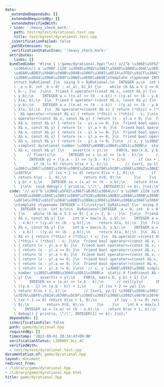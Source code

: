 ```yaml
---
data:
  _extendedDependsOn: []
  _extendedRequiredBy: []
  _extendedVerifiedWith:
  - icon: ':heavy_check_mark:'
    path: test/mytest/dyrational.test.cpp
    title: test/mytest/dyrational.test.cpp
  _isVerificationFailed: false
  _pathExtension: hpp
  _verificationStatusIcon: ':heavy_check_mark:'
  attributes:
    links: []
  bundledCode: "#line 1 \"game/dyrational.hpp\"\n// a/2^b \u306E\u5F62\u3067\u6301\
    \u3064\n// a \u306F i128 \u306B\u3082\u3067\u304D\u308B\u304C\u3001\u5B9F\u7528\
    \u4E0A\u8DB3\u308A\u308B\u304B\u306F\u3001\u6F14\u7FD2\u91CF\u304C\u8DB3\u308A\
    \u3066\u3044\u306A\u304F\u3066\u4E0D\u660E\ntemplate <typename INTEGER = ll>\n\
    struct DyRational {\n  using X = DyRational;\n  INTEGER a;\n  int b;\n\n  DyRational(INTEGER\
    \ _a = 0, int _b = 0) : a(_a), b(_b) {\n    while (b && a % 2 == 0) { a /= 2,\
    \ b--; }\n  }\n\n  friend X operator+(const X& x, const X& y) {\n    int b = max(x.b,\
    \ y.b);\n    INTEGER a = ((x.a) << (b - x.b)) + ((y.a) << (b - y.b));\n    return\
    \ X(a, b);\n  }\n  friend X operator-(const X& x, const X& y) {\n    int b = max(x.b,\
    \ y.b);\n    INTEGER a = ((x.a) << (b - x.b)) - ((y.a) << (b - y.b));\n    return\
    \ X(a, b);\n  }\n  X& operator+=(const X& x) { return (*this) = (*this) + x; }\n\
    \  X& operator-=(const X& x) { return (*this) = (*this) - x; }\n\n  friend bool\
    \ operator<(const X& x, const X& y) { return (x - y).a < 0; }\n  friend bool operator<=(const\
    \ X& x, const X& y) { return (x - y).a <= 0; }\n  friend bool operator>(const\
    \ X& x, const X& y) { return (x - y).a > 0; }\n  friend bool operator>=(const\
    \ X& x, const X& y) { return (x - y).a >= 0; }\n  friend bool operator==(const\
    \ X& x, const X& y) { return (x - y).a == 0; }\n  friend bool operator!=(const\
    \ X& x, const X& y) { return (x - y).a != 0; }\n\n  // x, y \u306E\u9593\u306E\
    \ simplest dyrational number \u3092\u898B\u3064\u3051\u308B\n  static X find(const\
    \ X& x, const X& y) {\n    assert(x < y);\n    FOR(k, max(x.b, y.b) + 1) {\n \
    \     // floor(x)\n      INTEGER xx = (x.a) >> (x.b - k);\n      // ceil(y)\n\
    \      INTEGER yy = ((y.a - 1) >> (y.b - k)) + 1;\n      if (xx + 2 <= yy) {\n\
    \        if (k != 0) return X(xx + 1, k);\n        // [xx+1, yy-1] \u306E\u3046\
    \u3061\u3067\u3001\u7D76\u5BFE\u5024\u6700\u5C0F\u306E\u3082\u306E\u3092\u9078\
    \u3076\n        if (xx + 1 >= 0) return X(xx + 1, 0);\n        if (yy - 1 <= 0)\
    \ return X(yy - 1, 0);\n        return X(0, 0);\n      }\n    }\n    int k = max(x.b,\
    \ y.b) + 1;\n    INTEGER xx = (x.a) << (k - x.b);\n    return X(xx + 1, k);\n\
    \  }\n\n  void debug() { print(a, \"/\", INTEGER(1) << b); }\n};\n"
  code: "// a/2^b \u306E\u5F62\u3067\u6301\u3064\n// a \u306F i128 \u306B\u3082\u3067\
    \u304D\u308B\u304C\u3001\u5B9F\u7528\u4E0A\u8DB3\u308A\u308B\u304B\u306F\u3001\
    \u6F14\u7FD2\u91CF\u304C\u8DB3\u308A\u3066\u3044\u306A\u304F\u3066\u4E0D\u660E\
    \ntemplate <typename INTEGER = ll>\nstruct DyRational {\n  using X = DyRational;\n\
    \  INTEGER a;\n  int b;\n\n  DyRational(INTEGER _a = 0, int _b = 0) : a(_a), b(_b)\
    \ {\n    while (b && a % 2 == 0) { a /= 2, b--; }\n  }\n\n  friend X operator+(const\
    \ X& x, const X& y) {\n    int b = max(x.b, y.b);\n    INTEGER a = ((x.a) << (b\
    \ - x.b)) + ((y.a) << (b - y.b));\n    return X(a, b);\n  }\n  friend X operator-(const\
    \ X& x, const X& y) {\n    int b = max(x.b, y.b);\n    INTEGER a = ((x.a) << (b\
    \ - x.b)) - ((y.a) << (b - y.b));\n    return X(a, b);\n  }\n  X& operator+=(const\
    \ X& x) { return (*this) = (*this) + x; }\n  X& operator-=(const X& x) { return\
    \ (*this) = (*this) - x; }\n\n  friend bool operator<(const X& x, const X& y)\
    \ { return (x - y).a < 0; }\n  friend bool operator<=(const X& x, const X& y)\
    \ { return (x - y).a <= 0; }\n  friend bool operator>(const X& x, const X& y)\
    \ { return (x - y).a > 0; }\n  friend bool operator>=(const X& x, const X& y)\
    \ { return (x - y).a >= 0; }\n  friend bool operator==(const X& x, const X& y)\
    \ { return (x - y).a == 0; }\n  friend bool operator!=(const X& x, const X& y)\
    \ { return (x - y).a != 0; }\n\n  // x, y \u306E\u9593\u306E simplest dyrational\
    \ number \u3092\u898B\u3064\u3051\u308B\n  static X find(const X& x, const X&\
    \ y) {\n    assert(x < y);\n    FOR(k, max(x.b, y.b) + 1) {\n      // floor(x)\n\
    \      INTEGER xx = (x.a) >> (x.b - k);\n      // ceil(y)\n      INTEGER yy =\
    \ ((y.a - 1) >> (y.b - k)) + 1;\n      if (xx + 2 <= yy) {\n        if (k != 0)\
    \ return X(xx + 1, k);\n        // [xx+1, yy-1] \u306E\u3046\u3061\u3067\u3001\
    \u7D76\u5BFE\u5024\u6700\u5C0F\u306E\u3082\u306E\u3092\u9078\u3076\n        if\
    \ (xx + 1 >= 0) return X(xx + 1, 0);\n        if (yy - 1 <= 0) return X(yy - 1,\
    \ 0);\n        return X(0, 0);\n      }\n    }\n    int k = max(x.b, y.b) + 1;\n\
    \    INTEGER xx = (x.a) << (k - x.b);\n    return X(xx + 1, k);\n  }\n\n  void\
    \ debug() { print(a, \"/\", INTEGER(1) << b); }\n};"
  dependsOn: []
  isVerificationFile: false
  path: game/dyrational.hpp
  requiredBy: []
  timestamp: '2022-09-01 20:34:47+09:00'
  verificationStatus: LIBRARY_ALL_AC
  verifiedWith:
  - test/mytest/dyrational.test.cpp
documentation_of: game/dyrational.hpp
layout: document
redirect_from:
- /library/game/dyrational.hpp
- /library/game/dyrational.hpp.html
title: game/dyrational.hpp
---
```

